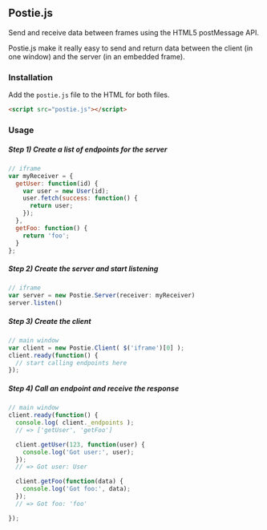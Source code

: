 ## Postie.js

Send and receive data between frames using the HTML5 postMessage API.

Postie.js make it really easy to send and return data between the client (in one window) and the server (in an embedded frame).


### Installation

Add the `postie.js` file to the HTML for both files.

```html
<script src="postie.js"></script>
```

### Usage

##### Step 1) Create a list of endpoints for the server

```javascript
// iframe
var myReceiver = {
  getUser: function(id) {
    var user = new User(id);
    user.fetch(success: function() {
      return user;
    });
  },
  getFoo: function() {
    return 'foo';
  }
};
```

##### Step 2) Create the server and start listening

```javascript
// iframe
var server = new Postie.Server(receiver: myReceiver)
server.listen()
```

##### Step 3) Create the client

```javascript
// main window
var client = new Postie.Client( $('iframe')[0] );
client.ready(function() {
  // start calling endpoints here
});
```

##### Step 4) Call an endpoint and receive the response

```javascript
// main window
client.ready(function() {
  console.log( client._endpoints );
  // => ['getUser', 'getFoo']

  client.getUser(123, function(user) {
    console.log('Got user:', user);
  });
  // => Got user: User

  client.getFoo(function(data) {
    console.log('Got foo:', data);
  });
  // => Got foo: 'foo'

});
```
